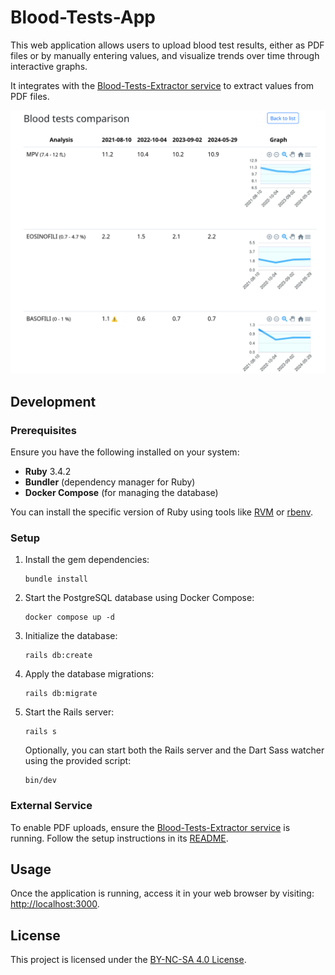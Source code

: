 # Blood-Tests-App

This web application allows users to upload blood test results, either as PDF files or by manually entering values, and
visualize trends over time through interactive graphs.

It integrates with the [Blood-Tests-Extractor service](https://github.com/robertoz-01/blood-tests-extractor) to extract
values from PDF files.

<kbd> ![Screenshot of the page showing a blood test comparison](docs/screenshot_comparison.png) </kbd>

## Development

### Prerequisites

Ensure you have the following installed on your system:

- **Ruby** 3.4.2
- **Bundler** (dependency manager for Ruby)
- **Docker Compose** (for managing the database)

You can install the specific version of Ruby using tools like [RVM](https://rvm.io/)
or [rbenv](https://github.com/rbenv/rbenv).

### Setup

1. Install the gem dependencies:

    ```shell
    bundle install
    ```

2. Start the PostgreSQL database using Docker Compose:

    ```shell
    docker compose up -d
    ```

3. Initialize the database:

    ```shell
    rails db:create
    ```

4. Apply the database migrations:

    ```shell
    rails db:migrate
    ```

5. Start the Rails server:

    ```shell
    rails s
    ```

   Optionally, you can start both the Rails server and the Dart Sass watcher using the provided script:

    ```shell
    bin/dev
    ```

### External Service

To enable PDF uploads, ensure the [Blood-Tests-Extractor service](https://github.com/robertoz-01/blood-tests-extractor)
is running. Follow the setup instructions in
its [README](https://github.com/robertoz-01/blood-tests-extractor/blob/main/README.md#development).

## Usage

Once the application is running, access it in your web browser by
visiting: [http://localhost:3000](http://localhost:3000).


## License

This project is licensed under the [BY-NC-SA 4.0 License](LICENSE.md).